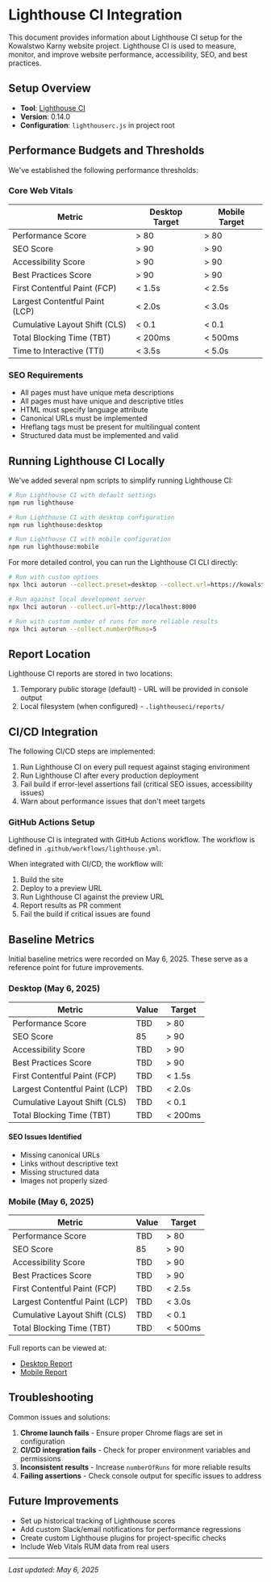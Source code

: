 # Lighthouse CI Integration

This document provides information about Lighthouse CI setup for the Kowalstwo Karny website project. Lighthouse CI is used to measure, monitor, and improve website performance, accessibility, SEO, and best practices.

## Setup Overview

- **Tool**: [Lighthouse CI](https://github.com/GoogleChrome/lighthouse-ci)
- **Version**: 0.14.0 
- **Configuration**: `lighthouserc.js` in project root

## Performance Budgets and Thresholds

We've established the following performance thresholds:

### Core Web Vitals

| Metric | Desktop Target | Mobile Target | 
|--------|---------------|---------------|
| Performance Score | > 80 | > 80 |
| SEO Score | > 90 | > 90 |
| Accessibility Score | > 90 | > 90 |
| Best Practices Score | > 90 | > 90 |
| First Contentful Paint (FCP) | < 1.5s | < 2.5s |
| Largest Contentful Paint (LCP) | < 2.0s | < 3.0s | 
| Cumulative Layout Shift (CLS) | < 0.1 | < 0.1 |
| Total Blocking Time (TBT) | < 200ms | < 500ms |
| Time to Interactive (TTI) | < 3.5s | < 5.0s |

### SEO Requirements

- All pages must have unique meta descriptions
- All pages must have unique and descriptive titles
- HTML must specify language attribute
- Canonical URLs must be implemented
- Hreflang tags must be present for multilingual content
- Structured data must be implemented and valid

## Running Lighthouse CI Locally

We've added several npm scripts to simplify running Lighthouse CI:

```bash
# Run Lighthouse CI with default settings
npm run lighthouse

# Run Lighthouse CI with desktop configuration
npm run lighthouse:desktop

# Run Lighthouse CI with mobile configuration
npm run lighthouse:mobile
```

For more detailed control, you can run the Lighthouse CI CLI directly:

```bash
# Run with custom options
npx lhci autorun --collect.preset=desktop --collect.url=https://kowalstwo-karny.pl/gallery

# Run against local development server
npx lhci autorun --collect.url=http://localhost:8000

# Run with custom number of runs for more reliable results
npx lhci autorun --collect.numberOfRuns=5
```

## Report Location

Lighthouse CI reports are stored in two locations:

1. Temporary public storage (default) - URL will be provided in console output
2. Local filesystem (when configured) - `.lighthouseci/reports/`

## CI/CD Integration

The following CI/CD steps are implemented:

1. Run Lighthouse CI on every pull request against staging environment
2. Run Lighthouse CI after every production deployment
3. Fail build if error-level assertions fail (critical SEO issues, accessibility issues)
4. Warn about performance issues that don't meet targets

### GitHub Actions Setup

Lighthouse CI is integrated with GitHub Actions workflow. The workflow is defined in `.github/workflows/lighthouse.yml`.

When integrated with CI/CD, the workflow will:

1. Build the site
2. Deploy to a preview URL
3. Run Lighthouse CI against the preview URL
4. Report results as PR comment
5. Fail the build if critical issues are found

## Baseline Metrics

Initial baseline metrics were recorded on May 6, 2025. These serve as a reference point for future improvements.

### Desktop (May 6, 2025)

| Metric | Value | Target |
|--------|-------|--------|
| Performance Score | TBD | > 80 |
| SEO Score | 85 | > 90 |
| Accessibility Score | TBD | > 90 |
| Best Practices Score | TBD | > 90 |
| First Contentful Paint (FCP) | TBD | < 1.5s |
| Largest Contentful Paint (LCP) | TBD | < 2.0s |
| Cumulative Layout Shift (CLS) | TBD | < 0.1 |
| Total Blocking Time (TBT) | TBD | < 200ms |

#### SEO Issues Identified

- Missing canonical URLs
- Links without descriptive text
- Missing structured data
- Images not properly sized

### Mobile (May 6, 2025)

| Metric | Value | Target |
|--------|-------|--------|
| Performance Score | TBD | > 80 |
| SEO Score | 85 | > 90 |
| Accessibility Score | TBD | > 90 |
| Best Practices Score | TBD | > 90 |
| First Contentful Paint (FCP) | TBD | < 2.5s |
| Largest Contentful Paint (LCP) | TBD | < 3.0s |
| Cumulative Layout Shift (CLS) | TBD | < 0.1 |
| Total Blocking Time (TBT) | TBD | < 500ms |

Full reports can be viewed at:
- [Desktop Report](https://storage.googleapis.com/lighthouse-infrastructure.appspot.com/reports/1746565362556-96830.report.html)
- [Mobile Report](https://storage.googleapis.com/lighthouse-infrastructure.appspot.com/reports/1746565409647-90373.report.html)

## Troubleshooting

Common issues and solutions:

1. **Chrome launch fails** - Ensure proper Chrome flags are set in configuration
2. **CI/CD integration fails** - Check for proper environment variables and permissions
3. **Inconsistent results** - Increase `numberOfRuns` for more reliable results
4. **Failing assertions** - Check console output for specific issues to address

## Future Improvements

- Set up historical tracking of Lighthouse scores
- Add custom Slack/email notifications for performance regressions
- Create custom Lighthouse plugins for project-specific checks
- Include Web Vitals RUM data from real users

---

*Last updated: May 6, 2025*
